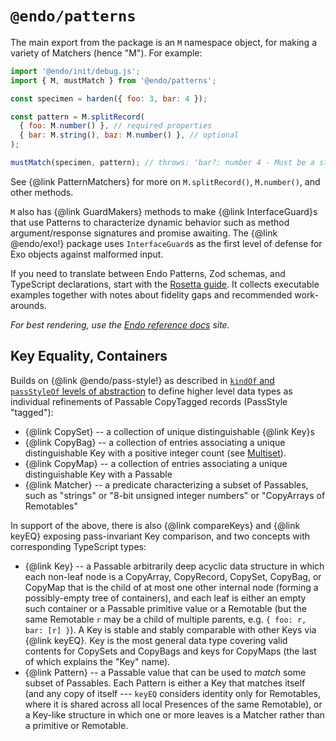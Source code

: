 # `@endo/patterns`

The main export from the package is an `M` namespace object, for making a variety of Matchers (hence "M"). For example:

```js
import '@endo/init/debug.js';
import { M, mustMatch } from '@endo/patterns';

const specimen = harden({ foo: 3, bar: 4 });

const pattern = M.splitRecord(
  { foo: M.number() }, // required properties
  { bar: M.string(), baz: M.number() }, // optional
);

mustMatch(specimen, pattern); // throws: 'bar?: number 4 - Must be a string'
```

See {@link PatternMatchers} for more on `M.splitRecord()`, `M.number()`, and other methods.

`M` also has {@link GuardMakers} methods to make {@link InterfaceGuard}s that use Patterns to characterize dynamic behavior such as method argument/response signatures and promise awaiting. The {@link @endo/exo!} package uses `InterfaceGuard`s as the first level of defense for Exo objects against malformed input.

If you need to translate between Endo Patterns, Zod schemas, and TypeScript declarations, start with the [Rosetta guide](./docs/rosetta/index.md). It collects executable examples together with notes about fidelity gaps and recommended work-arounds.

_For best rendering, use the [Endo reference docs](https://endojs.github.io/endo) site._

## Key Equality, Containers

Builds on {@link @endo/pass-style!} as described in [`kindOf` and `passStyleOf` levels of abstraction](./docs/marshal-vs-patterns-level.md) to define higher level data types as individual refinements of Passable CopyTagged records (PassStyle "tagged"):
   - {@link CopySet} -- a collection of unique distinguishable {@link Key}s
   - {@link CopyBag} -- a collection of entries associating a unique distinguishable Key with a positive integer count (see [Multiset](https://en.wikipedia.org/wiki/Multiset)).
   - {@link CopyMap} -- a collection of entries associating a unique distinguishable Key with a Passable
   - {@link Matcher} -- a predicate characterizing a subset of Passables, such as "strings" or "8-bit unsigned integer numbers" or "CopyArrays of Remotables"

In support of the above, there is also {@link compareKeys} and {@link keyEQ} exposing pass-invariant Key comparison, and two concepts with corresponding TypeScript types:
   - {@link Key} -- a Passable arbitrarily deep acyclic data structure in which each non-leaf node is a CopyArray, CopyRecord, CopySet, CopyBag, or CopyMap that is the child of at most one other internal node (forming a possibly-empty tree of containers), and each leaf is either an empty such container or a Passable primitive value or a Remotable (but the same Remotable `r` may be a child of multiple parents, e.g. `{ foo: r, bar: [r] }`). A Key is stable and stably comparable with other Keys via {@link keyEQ}. Key is the most general data type covering valid contents for CopySets and CopyBags and keys for CopyMaps (the last of which explains the "Key" name).
   - {@link Pattern} -- a Passable value that can be used to *match* some subset of Passables. Each Pattern is either a Key that matches itself (and any copy of itself --- `keyEQ` considers identity only for Remotables, where it is shared across all local Presences of the same Remotable), or a Key-like structure in which one or more leaves is a Matcher rather than a primitive or Remotable.
